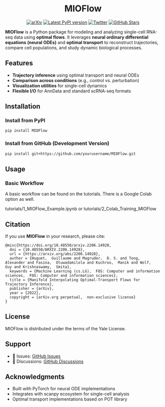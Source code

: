 <a id="readme-top"></a>

<!-- PROJECT LOGO -->

<div align="center">

  <h1 align="center">MIOFlow</h1>

<!-- PROJECT SHIELDS -->
[![arXiv](https://img.shields.io/badge/arXiv-2206.14928-b31b1b.svg)](https://arxiv.org/abs/2206.14928)
[![Latest PyPI version](https://img.shields.io/pypi/v/mioflow.svg)](https://pypi.org/project/mioflow/)
[![Twitter](https://img.shields.io/twitter/follow/KrishnaswamyLab.svg?style=social&label=Follow)](https://twitter.com/KrishnaswamyLab)
[![GitHub Stars](https://img.shields.io/github/stars/KrishnaswamyLab/ImmunoStruct.svg?style=social\&label=Stars)](https://github.com/KrishnaswamyLab/ImmunoStruct)
</div>



**MIOFlow** is a Python package for modeling and analyzing single-cell RNA-seq data using **optimal flows**. It leverages **neural ordinary differential equations (neural ODEs)** and **optimal transport** to reconstruct trajectories, compare cell populations, and study dynamic biological processes.

## Features

- **Trajectory inference** using optimal transport and neural ODEs
- **Comparison across conditions** (e.g., control vs. perturbation)  
- **Visualization utilities** for single-cell dynamics
- **Flexible I/O** for AnnData and standard scRNA-seq formats

## Installation

### Install from PyPI

```bash
pip install MIOFlow
```

### Install from GitHub (Development Version)

```bash
pip install git+https://github.com/yourusername/MIOFlow.git
```

## Usage

### Basic Workflow

A basic workflow can be found on the tutorials. There is a Google Colab option as well.

tutorials/1_MIOFlow_Example.ipynb or tutorials/2_Colab_Training_MIOFlow


## Citation

If you use **MIOFlow** in your research, please cite:

```
@misc{https://doi.org/10.48550/arxiv.2206.14928,
  doi = {10.48550/ARXIV.2206.14928},
  url = {https://arxiv.org/abs/2206.14928},
  author = {Huguet,  Guillaume and Magruder,  D. S. and Tong,  Alexander and Fasina,  Oluwadamilola and Kuchroo,  Manik and Wolf,  Guy and Krishnaswamy,  Smita},
  keywords = {Machine Learning (cs.LG),  FOS: Computer and information sciences,  FOS: Computer and information sciences},
  title = {Manifold Interpolating Optimal-Transport Flows for Trajectory Inference},
  publisher = {arXiv},
  year = {2022},
  copyright = {arXiv.org perpetual,  non-exclusive license}
}
```

## License

MIOFlow is distributed under the terms of the Yale License.

## Support

- 🐛 Issues: [GitHub Issues](https://github.com/yourusername/MIOFlow/issues)
- 💬 Discussions: [GitHub Discussions](https://github.com/yourusername/MIOFlow/discussions)

## Acknowledgments

- Built with PyTorch for neural ODE implementations
- Integrates with scanpy ecosystem for single-cell analysis
- Optimal transport implementations based on POT library